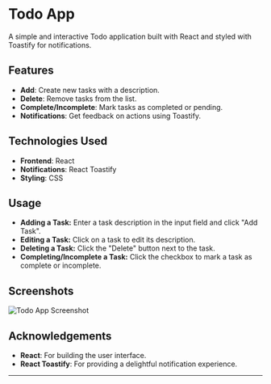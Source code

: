 # Todo App

A simple and interactive Todo application built with React and styled with Toastify for notifications.

## Features

- **Add**: Create new tasks with a description.
- **Delete**: Remove tasks from the list.
- **Complete/Incomplete**: Mark tasks as completed or pending.
- **Notifications**: Get feedback on actions using Toastify.

## Technologies Used

- **Frontend**: React
- **Notifications**: React Toastify
- **Styling**: CSS


## Usage

- **Adding a Task:** Enter a task description in the input field and click "Add Task".
- **Editing a Task:** Click on a task to edit its description.
- **Deleting a Task:** Click the "Delete" button next to the task.
- **Completing/Incomplete a Task:** Click the checkbox to mark a task as complete or incomplete.

## Screenshots

![Todo App Screenshot](https://via.placeholder.com/600x400?text=Todo+App+Screenshot)


## Acknowledgements

- **React**: For building the user interface.
- **React Toastify**: For providing a delightful notification experience.

---


